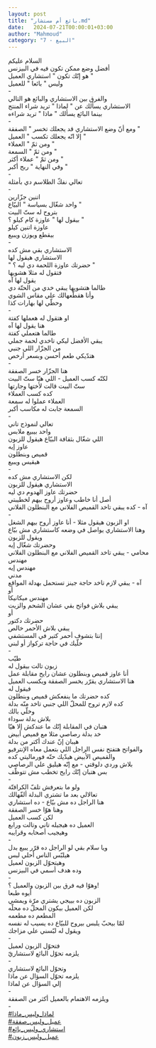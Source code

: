 ```yaml
---
layout: post
title: "بائع أم مستشار.md"
date:   2024-07-21T00:00:01+03:00
author: "Mahmoud"
category: "7 - البيع"
---
```

السلام عليكم\
أفضل وضع ممكن تكون فيه في البيزنس\
هو إنّك تكون \" استشاري العميل \"\
وليس \" بائعا \" للعميل\
-\
والفرق بين الاستشاري والبائع هو التالي\
الاستشاري يسألك عن \" لماذا \" تريد شراء المنتج\
بينما البائع يسألك \" ماذا \" تريد شراءه\
-\
ومع أنّ وضع الاستشاري قد يجعلك تخسر \" الصفقة \"\
إلا انّه يجعلك تكسب \" العميل \"\
ومن ثمّ \" العملاء \"\
ومن ثمّ \" السمعة \"\
ومن ثمّ \" عملاء أكثر \"\
وفي النهاية \" ربح أكبر \"\
-\
تعالي نفكّ الطلاسم دي بأمثلة\
-\
اتنين جزّارين\
واحد شغّال بسياسة \" البيّاع \"\
بتروح له ستّ البيت\
بيقول لها \" عاوزة كام كيلو ؟ \"\
عاوزة اتنين كيلو\
بيقطع ويوزن ويبيع\
-\
الاستشاري بقي مش كده\
الاستشاري هيقول لها\
\" حضرتك عاوزة اللحمة دي ليه ؟ \"\
فتقول له مثلا هشويها\
يقول لها آه\
طالما هتشويها يبقي خدي من الحتّة دي\
وأنا هقطّعهالك علي مقاس الشوي\
وحطّي لها بهارات كذا\
-\
او هتقول له هعملها كفتة\
هنا يقول لها آه\
طالما هتعملي كفتة\
يبقي الأفضل ليكي تاخدي لحمة جملي\
من الجزّار اللي جنبي\
هتدّيكي طعم أحسن وبسعر أرخص\
-\
هنا الجزّار خسر الصفقة\
لكنّه كسب العميل - اللي هيّا ستّ البيت\
ستّ البيت قالت لأختها وجارتها\
كده كسب العملاء\
العملاء عملوا له سمعة\
السمعة جابت له مكاسب أكبر\
-\
تعالي لنموذج تاني\
واحد بيبيع ملابس\
اللي شغّال بثقافة البيّاع هيقول للزبون\
عاوز إيه\
قميص وبنطلون\
هيقيس ويبيع\
-\
لكن الاستشاري مش كده\
الاستشاري هيقول للزبون\
حضرتك عاوز الهدوم دي ليه\
أصل أنا خاطب وعاوز أروح بيهم لخطيبتي\
آه - كده يبقي تاخد القميص الفلاني مع البنطلون
الفلاني\
-\
او الزبون هيقول مثلا - أنا عاوز أروح بيهم الشغل\
وهنا الاستشاري يواصل في وضعه كاستشاري مش بيّاع\
ويقول للزبون\
وحضرتك شغّال إيه\
محامي - يبقي تاخد القميص الفلاني مع البنطلون
الفلاني\
مهندس\
مهندس إيه\
مدني\
آه - يبقي لازم تاخد حاجة جينز تستحمل بهدلة
المواقع\
أو\
مهندس ميكانيكا\
يبقي بلاش فواتح بقي عشان الشحم والزيت\
أو\
حضرتك دكتور\
يبقي بلاش الأحمر خالص\
إنتا بتشوف أحمر كتير في المستشفي\
خلّيك في حاجة تركواز أو لبني\
-\
طيّب\
زبون تالت بيقول له\
أنا عاوز قميص وبنطلون عشان رايح مقابلة عمل\
هنا الاستشاري يقرّر يخسر الصفقة ويكسب العميل\
فيقول له\
كده حضرتك ما ينفعكش قميص وبنطلون\
كده لازم تروح للمحلّ اللي جنبي تاخد منّه بدلة\
وخلّي بالك\
بلاش بدلة سوداء\
هتبان في المقابلة إنّك ما عندكش إلا هيّا\
خد بدلة رصاصي مثلا مع قميص أبيض\
هيبان إنّ عندك أكتر من بدلة\
والفواتح هتفتح نفس الراجل اللي بتعمل معاه
الإنترفيو\
والقميص الأبيض هيدّيك حتّه فورماليتي كده\
بلاش وردي دلوقتي - مع إنّه هيليق علي الرصاصي\
بس هتبان إنّك رايح تخطب مش تتوظّف\
-\
ولو ما بتعرفش تلفّ الكرافتّة\
تعالالي بعد ما تشتري البدلة ألفّهالك\
هنا الراجل ده مش بيّاع - ده استشاري\
وهنا هوّا خسر الصفقة\
لكن كسب العميل\
العميل ده هيجيله تاني وتالت ورابع\
وهيجيب أصحابه وقرايبه\
-\
ويا سلام بقي لو الراجل ده قرّر يبيع بدل\
هيلبّس الناس أحلي لبس\
وهيتحوّل الزبون لعميل\
وده هدف أسمي في البيزنس\
-\
وهوّا فيه فرق بين الزبون والعميل ؟!\
أيوه طبعا\
الزبون ده بييجي يشتري مرّة ويمشي\
لكن العميل بيكون المحلّ ده محلّه\
المطعم ده مطعمه\
لمّا بيحبّ يلبس بيروح للبيّاع ده يسيب له نفسه\
ويقول له لبّسني علي مزاجك\
-\
فتحوّل الزبون لعميل\
يلزمه تحوّل البائع لاستشاريّ\
-\
وتحوّل البائع لاستشاري\
يلزمه تحوّل السؤال عن ماذا\
إلي السؤال عن لماذا\
-\
ويلزمه الاهتمام بالعميل أكثر من الصفقة\
-\
[<u>\#لماذا_وليس_ماذا</u>](https://www.facebook.com/hashtag/لماذا_وليس_ماذا?source=feed_text&epa=HASHTAG)\
[<u>\#عميل_وليس_صفقة</u>](https://www.facebook.com/hashtag/عميل_وليس_صفقة?source=feed_text&epa=HASHTAG)\
[<u>\#استشاري_وليس_بائع</u>](https://www.facebook.com/hashtag/استشاري_وليس_بائع?source=feed_text&epa=HASHTAG)\
[<u>\#عميل_وليس_زبون</u>](https://www.facebook.com/hashtag/عميل_وليس_زبون?source=feed_text&epa=HASHTAG)
